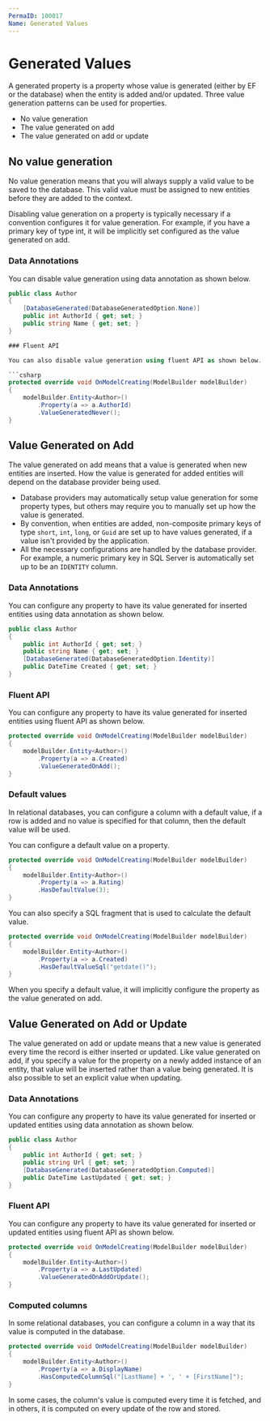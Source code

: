 ```yaml
---
PermaID: 100017
Name: Generated Values
---
```


# Generated Values

A generated property is a property whose value is generated (either by EF or the database) when the entity is added and/or updated. Three value generation patterns can be used for properties.

 - No value generation
 - The value generated on add
 - The value generated on add or update

## No value generation

No value generation means that you will always supply a valid value to be saved to the database. This valid value must be assigned to new entities before they are added to the context.

Disabling value generation on a property is typically necessary if a convention configures it for value generation. For example, if you have a primary key of type int, it will be implicitly set configured as the value generated on add. 

### Data Annotations

You can disable value generation using data annotation as shown below.

```csharp
public class Author
{
    [DatabaseGenerated(DatabaseGeneratedOption.None)]
    public int AuthorId { get; set; }
    public string Name { get; set; }
}

### Fluent API

You can also disable value generation using fluent API as shown below.

```csharp
protected override void OnModelCreating(ModelBuilder modelBuilder)
{
    modelBuilder.Entity<Author>()
        .Property(a => a.AuthorId)
        .ValueGeneratedNever();
}
```

## Value Generated on Add

The value generated on add means that a value is generated when new entities are inserted. How the value is generated for added entities will depend on the database provider being used. 

 - Database providers may automatically setup value generation for some property types, but others may require you to manually set up how the value is generated.
 - By convention, when entities are added, non-composite primary keys of type `short`, `int`, `long`, or `Guid` are set up to have values generated, if a value isn't provided by the application. 
 - All the necessary configurations are handled by the database provider. For example, a numeric primary key in SQL Server is automatically set up to be an `IDENTITY` column.

### Data Annotations

You can configure any property to have its value generated for inserted entities using data annotation as shown below.

```csharp
public class Author
{
    public int AuthorId { get; set; }
    public string Name { get; set; }
    [DatabaseGenerated(DatabaseGeneratedOption.Identity)]
    public DateTime Created { get; set; }
}
```

### Fluent API

You can configure any property to have its value generated for inserted entities using fluent API as shown below.

```csharp
protected override void OnModelCreating(ModelBuilder modelBuilder)
{
    modelBuilder.Entity<Author>()
        .Property(a => a.Created)
        .ValueGeneratedOnAdd();
}
```

### Default values

In relational databases, you can configure a column with a default value, if a row is added and no value is specified for that column, then the default value will be used.

You can configure a default value on a property.

```csharp
protected override void OnModelCreating(ModelBuilder modelBuilder)
{
    modelBuilder.Entity<Author>()
        .Property(a => a.Rating)
        .HasDefaultValue(3);
}
```

You can also specify a SQL fragment that is used to calculate the default value.

```csharp
protected override void OnModelCreating(ModelBuilder modelBuilder)
{
    modelBuilder.Entity<Author>()
        .Property(a => a.Created)
        .HasDefaultValueSql("getdate()");
}
```

When you specify a default value, it will implicitly configure the property as the value generated on add.

## Value Generated on Add or Update

The value generated on add or update means that a new value is generated every time the record is either inserted or updated. Like value generated on add, if you specify a value for the property on a newly added instance of an entity, that value will be inserted rather than a value being generated. It is also possible to set an explicit value when updating. 

### Data Annotations

You can configure any property to have its value generated for inserted or updated entities using data annotation as shown below.

```csharp
public class Author
{
    public int AuthorId { get; set; }
    public string Url { get; set; }
    [DatabaseGenerated(DatabaseGeneratedOption.Computed)]
    public DateTime LastUpdated { get; set; }
}
```

### Fluent API

You can configure any property to have its value generated for inserted or updated entities using fluent API as shown below.

```csharp
protected override void OnModelCreating(ModelBuilder modelBuilder)
{
    modelBuilder.Entity<Author>()
        .Property(a => a.LastUpdated)
        .ValueGeneratedOnAddOrUpdate();
}
```

### Computed columns

In some relational databases, you can configure a column in a way that its value is computed in the database.

```csharp
protected override void OnModelCreating(ModelBuilder modelBuilder)
{
    modelBuilder.Entity<Author>()
        .Property(a => a.DisplayName)
        .HasComputedColumnSql("[LastName] + ', ' + [FirstName]");
}
```

In some cases, the column's value is computed every time it is fetched, and in others, it is computed on every update of the row and stored.